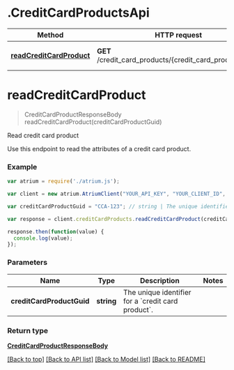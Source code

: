 # .CreditCardProductsApi

Method | HTTP request | Description
------------- | ------------- | -------------
[**readCreditCardProduct**](CreditCardProductsApi.md#readCreditCardProduct) | **GET** /credit_card_products/{credit_card_product_guid} | Read credit card product


# **readCreditCardProduct**
> CreditCardProductResponseBody readCreditCardProduct(creditCardProductGuid)

Read credit card product

Use this endpoint to read the attributes of a credit card product.

### Example
```javascript
var atrium = require('./atrium.js');

var client = new atrium.AtriumClient("YOUR_API_KEY", "YOUR_CLIENT_ID", "https://vestibule.mx.com");

var creditCardProductGuid = "CCA-123"; // string | The unique identifier for a `credit card product`.

var response = client.creditCardProducts.readCreditCardProduct(creditCardProductGuid);

response.then(function(value) {
  console.log(value);
});
```

### Parameters

Name | Type | Description  | Notes
------------- | ------------- | ------------- | -------------
 **creditCardProductGuid** | **string**| The unique identifier for a &#x60;credit card product&#x60;. | 

### Return type

[**CreditCardProductResponseBody**](CreditCardProductResponseBody.md)

[[Back to top]](#) [[Back to API list]](../README.md#documentation-for-api-endpoints) [[Back to Model list]](../README.md#documentation-for-models) [[Back to README]](../README.md)

